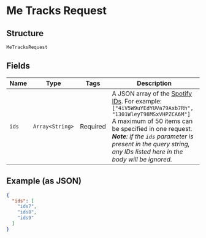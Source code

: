
# Me Tracks Request

## Structure

`MeTracksRequest`

## Fields

| Name | Type | Tags | Description |
|  --- | --- | --- | --- |
| `ids` | `Array<String>` | Required | A JSON array of the [Spotify IDs](/documentation/web-api/concepts/spotify-uris-ids). For example: `["4iV5W9uYEdYUVa79Axb7Rh", "1301WleyT98MSxVHPZCA6M"]`<br/>A maximum of 50 items can be specified in one request. _**Note**: if the `ids` parameter is present in the query string, any IDs listed here in the body will be ignored._ |

## Example (as JSON)

```json
{
  "ids": [
    "ids7",
    "ids8",
    "ids9"
  ]
}
```

